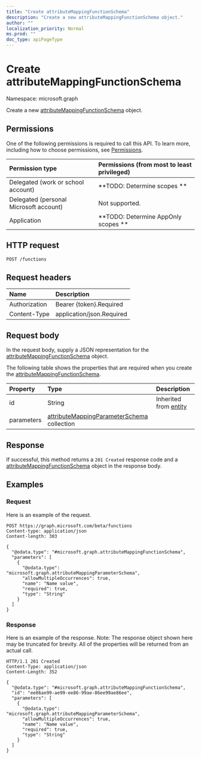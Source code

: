 ```yaml
---
title: "Create attributeMappingFunctionSchema"
description: "Create a new attributeMappingFunctionSchema object."
author: ""
localization_priority: Normal
ms.prod: ""
doc_type: apiPageType
---
```


# Create attributeMappingFunctionSchema

Namespace: microsoft.graph

Create a new [attributeMappingFunctionSchema](../resources/attributemappingfunctionschema.md) object.

## Permissions
One of the following permissions is required to call this API. To learn more, including how to choose permissions, see [Permissions](/concepts/permissions-reference.md).

|Permission type|Permissions (from most to least privileged)|
|:---|:---|
|Delegated (work or school account)|**TODO: Determine scopes **|
|Delegated (personal Microsoft account)|Not supported.|
|Application|**TODO: Determine AppOnly scopes **|

## HTTP request
<!-- {
  "blockType": "ignored"
}
-->
``` http
POST /functions
```

## Request headers
|Name|Description|
|:---|:---|
|Authorization|Bearer {token}.Required|
|Content-Type|application/json.Required|

## Request body
In the request body, supply a JSON representation for the [attributeMappingFunctionSchema](../resources/attributemappingfunctionschema.md) object.

The following table shows the properties that are required when you create the [attributeMappingFunctionSchema](../resources/attributemappingfunctionschema.md).

|Property|Type|Description|
|:---|:---|:---|
|id|String| Inherited from [entity](../resources/entity.md)|
|parameters|[attributeMappingParameterSchema](../resources/attributemappingparameterschema.md) collection||



## Response
If successful, this method returns a `201 Created` response code and a [attributeMappingFunctionSchema](../resources/attributemappingfunctionschema.md) object in the response body.

## Examples

### Request
Here is an example of the request.
<!-- {
  "blockType": "request",
  "name": "create_attributemappingfunctionschema_from_functions"
}
-->
``` http
POST https://graph.microsoft.com/beta/functions
Content-type: application/json
Content-length: 303

{
  "@odata.type": "#microsoft.graph.attributeMappingFunctionSchema",
  "parameters": [
    {
      "@odata.type": "microsoft.graph.attributeMappingParameterSchema",
      "allowMultipleOccurrences": true,
      "name": "Name value",
      "required": true,
      "type": "String"
    }
  ]
}
```

### Response
Here is an example of the response. Note: The response object shown here may be truncated for brevity. All of the properties will be returned from an actual call.
<!-- {
  "blockType": "response",
  "truncated": true,
  "@odata.type": "microsoft.graph.attributemappingfunctionschema"
}
-->
``` http
HTTP/1.1 201 Created
Content-Type: application/json
Content-Length: 352

{
  "@odata.type": "#microsoft.graph.attributeMappingFunctionSchema",
  "id": "ee86ae99-ae99-ee86-99ae-86ee99ae86ee",
  "parameters": [
    {
      "@odata.type": "microsoft.graph.attributeMappingParameterSchema",
      "allowMultipleOccurrences": true,
      "name": "Name value",
      "required": true,
      "type": "String"
    }
  ]
}
```

